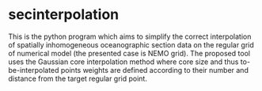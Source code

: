 # secinterpolation
This is the python program which aims to simplify the correct interpolation of spatially inhomogeneous oceanographic section data on the regular grid of numerical model (the presented case is NEMO grid). The proposed tool uses the Gaussian core interpolation method where core size and thus to-be-interpolated points weights are defined according to their number and distance from the target regular grid point. 
